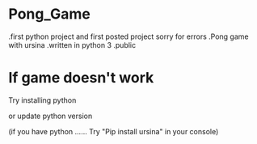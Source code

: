 # Pong_Game

.first python project and first posted project sorry for errors
.Pong game with ursina 
.written in python 3
.public

# If game doesn't work 

Try installing python 

or update python version 

(if you have python ...... Try "Pip install ursina" in your console)
